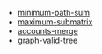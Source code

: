 - [minimum-path-sum](https://www.lintcode.com/problem/minimum-path-sum)
- [maximum-submatrix](https://www.lintcode.com/problem/maximum-submatrix/description)
- [accounts-merge](https://www.lintcode.com/problem/accounts-merge)
- [graph-valid-tree](https://www.lintcode.com/problem/graph-valid-tree)